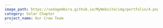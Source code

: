 ```yaml
---
image_path: https://sodagembira.github.io/MyWebsite/img/portfolio/4.png
category: Solar Chapter
project_name: Our Crew Team
---
```

